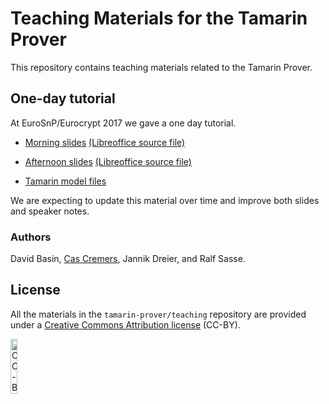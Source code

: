 # Teaching Materials for the Tamarin Prover

This repository contains teaching materials related to the Tamarin Prover.

## One-day tutorial

At EuroSnP/Eurocrypt 2017 we gave a one day tutorial.

  * [Morning slides](Tamarin-Tutorial-morning.pdf)
    [(Libreoffice source file)](Tamarin-Tutorial-morning.odp) 

  * [Afternoon slides](Tamarin-Tutorial-afternoon.pdf)
    [(Libreoffice source file)](Tamarin-Tutorial-afternoon.odp) 
    
  * [Tamarin model files](tutorial-models)
  
We are expecting to update this material over time and improve both slides and speaker notes.

### Authors

David Basin, [Cas Cremers](https://www.cs.ox.ac.uk/people/cas.cremers/intro.html), Jannik Dreier, and Ralf Sasse.

## License

All the materials in the `tamarin-prover/teaching` repository are provided under a [Creative Commons Attribution license](https://creativecommons.org/licenses/by/4.0/) (CC-BY).

[<img src="http://mirrors.creativecommons.org/presskit/buttons/88x31/svg/by.svg" alt="CC-BY" width="15%">](https://creativecommons.org/licenses/by/4.0/)
